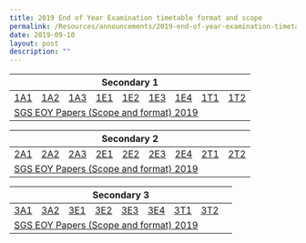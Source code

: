 ```yaml
---
title: 2019 End of Year Examination timetable format and scope
permalink: /Resources/announcements/2019-end-of-year-examination-timetable-format-and-scope/
date: 2019-09-10
layout: post
description: ""
---
```

<table>
<thead>
  <tr>
    <th colspan="9">Secondary 1</th>
  </tr>
</thead>
<tbody>
  <tr>
    <td><a href="https://www.sgs.edu.sg/wp-content/uploads/2019/09/EOY-Letters-to-Parents-Sec1NA.pdf">1A1</a></td>
    <td><a href="https://www.sgs.edu.sg/wp-content/uploads/2019/09/EOY-Letters-to-Parents-Sec1NA.pdf">1A2</a></td>
    <td><a href="https://www.sgs.edu.sg/wp-content/uploads/2019/09/EOY-Letters-to-Parents-Sec1NA.pdf">1A3</a></td>
    <td><a href="https://www.sgs.edu.sg/wp-content/uploads/2019/09/EOY-Letters-to-Parents-Sec1E.pdf">1E1</a></td>
    <td><a href="https://www.sgs.edu.sg/wp-content/uploads/2019/09/EOY-Letters-to-Parents-Sec1E.pdf">1E2</a></td>
    <td><a href="https://www.sgs.edu.sg/wp-content/uploads/2019/09/EOY-Letters-to-Parents-Sec1E.pdf">1E3</a></td>
    <td><a href="https://www.sgs.edu.sg/wp-content/uploads/2019/09/EOY-Letters-to-Parents-Sec1E.pdf">1E4</a></td>
    <td><a href="https://www.sgs.edu.sg/wp-content/uploads/2019/09/EOY-Letters-to-Parents-Sec1NT_Updated-16-Sept.pdf">1T1</a></td>
    <td><a href="https://www.sgs.edu.sg/wp-content/uploads/2019/09/EOY-Letters-to-Parents-Sec1NT_Updated-16-Sept.pdf">1T2</a></td>
  </tr>
  <tr>
    <td colspan="9"><a href="https://www.sgs.edu.sg/wp-content/uploads/2019/09/SGS-EOY-Papers-Scope-and-format-2019.pdf">SGS EOY Papers (Scope and format) 2019</a></td>
  </tr>
</tbody>
</table>

<table>
<thead>
  <tr>
    <th colspan="9">Secondary 2</th>
  </tr>
</thead>
<tbody>
  <tr>
    <td><a href="https://www.sgs.edu.sg/wp-content/uploads/2019/09/EOY-Letters-to-Parents-Sec2NA_Updated-9-Sept.pdf">2A1</a></td>
    <td><a href="https://www.sgs.edu.sg/wp-content/uploads/2019/09/EOY-Letters-to-Parents-Sec2NA_Updated-9-Sept.pdf">2A2</a></td>
    <td><a href="https://www.sgs.edu.sg/wp-content/uploads/2019/09/EOY-Letters-to-Parents-Sec2NA_Updated-9-Sept.pdf">2A3</a></td>
    <td><a href="https://www.sgs.edu.sg/wp-content/uploads/2019/09/EOY-Letters-to-Parents-Sec2E.pdf">2E1</a></td>
    <td><a href="https://www.sgs.edu.sg/wp-content/uploads/2019/09/EOY-Letters-to-Parents-Sec2E.pdf">2E2</a></td>
    <td><a href="https://www.sgs.edu.sg/wp-content/uploads/2019/09/EOY-Letters-to-Parents-Sec2E.pdf">2E3</a></td>
    <td><a href="https://www.sgs.edu.sg/wp-content/uploads/2019/09/EOY-Letters-to-Parents-Sec2E.pdf">2E4</a></td>
    <td><a href="https://www.sgs.edu.sg/wp-content/uploads/2019/09/EOY-Letters-to-Parents-Sec2NT.pdf">2T1</a></td>
    <td><a href="https://www.sgs.edu.sg/wp-content/uploads/2019/09/EOY-Letters-to-Parents-Sec2NT.pdf">2T2</a></td>
  </tr>
  <tr>
    <td colspan="9"><a href="https://www.sgs.edu.sg/wp-content/uploads/2019/09/SGS-EOY-Papers-Scope-and-format-2019.pdf">SGS EOY Papers (Scope and format) 2019</a></td>
  </tr>
</tbody>
</table>

<table>
<thead>
  <tr>
    <th colspan="9">Secondary 3</th>
  </tr>
</thead>
<tbody>
  <tr>
    <td><a href="https://www.sgs.edu.sg/wp-content/uploads/2019/09/EOY-Letters-to-Parents-Sec3NA.pdf">3A1</a></td>
    <td><a href="https://www.sgs.edu.sg/wp-content/uploads/2019/09/EOY-Letters-to-Parents-Sec3NA.pdf">3A2</a></td>
    <td><a href="https://www.sgs.edu.sg/wp-content/uploads/2019/09/EOY-Letters-to-Parents-Sec3E.pdf">3E1</a></td>
    <td><a href="https://www.sgs.edu.sg/wp-content/uploads/2019/09/EOY-Letters-to-Parents-Sec3E.pdf">3E2</a></td>
    <td><a href="https://www.sgs.edu.sg/wp-content/uploads/2019/09/EOY-Letters-to-Parents-Sec3E.pdf">3E3</a></td>
    <td><a href="https://www.sgs.edu.sg/wp-content/uploads/2019/09/EOY-Letters-to-Parents-Sec3E.pdf">3E4</a></td>
    <td><a href="https://www.sgs.edu.sg/wp-content/uploads/2019/09/EOY-Letters-to-Parents-Sec3NT.pdf">3T1</a></td>
    <td><a href="https://www.sgs.edu.sg/wp-content/uploads/2019/09/EOY-Letters-to-Parents-Sec3NT.pdf">3T2</a></td>
    <td></td>
  </tr>
  <tr>
    <td colspan="9"><a href="https://www.sgs.edu.sg/wp-content/uploads/2019/09/SGS-EOY-Papers-Scope-and-format-2019.pdf">SGS EOY Papers (Scope and format) 2019</a></td>
  </tr>
</tbody>
</table>